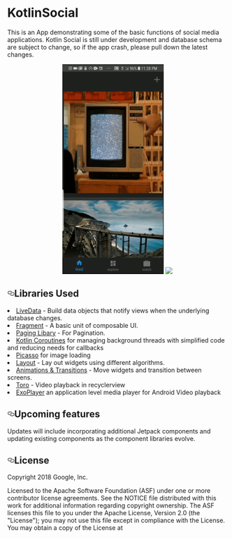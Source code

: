 # KotlinSocial
<p>This is an App demonstrating some of the basic functions of social media applications. Kotlin Social is still under development and database schema are subject to change, so if the app crash, please pull down the latest changes.</p>

<center>
  
![](giphy.gif) ![](giphy-2.gif)

</center>

<h2><a id="user-content-upcoming-features" class="anchor" aria-hidden="true" href="#upcoming-features"><svg class="octicon octicon-link" viewBox="0 0 16 16" version="1.1" width="16" height="16" aria-hidden="true"><path fill-rule="evenodd" d="M4 9h1v1H4c-1.5 0-3-1.69-3-3.5S2.55 3 4 3h4c1.45 0 3 1.69 3 3.5 0 1.41-.91 2.72-2 3.25V8.59c.58-.45 1-1.27 1-2.09C10 5.22 8.98 4 8 4H4c-.98 0-2 1.22-2 2.5S3 9 4 9zm9-3h-1v1h1c1 0 2 1.22 2 2.5S13.98 12 13 12H9c-.98 0-2-1.22-2-2.5 0-.83.42-1.64 1-2.09V6.25c-1.09.53-2 1.84-2 3.25C6 11.31 7.55 13 9 13h4c1.45 0 3-1.69 3-3.5S14.5 6 13 6z"></path></svg></a>Libraries Used</h2>
<li><a href="https://developer.android.com/topic/libraries/architecture/livedata" rel="nofollow">LiveData</a> - Build data objects that notify views when the underlying database changes.</li>
<li><a href="https://developer.android.com/guide/components/fragments" rel="nofollow">Fragment</a> - A basic unit of composable UI.</li>
<li><a href="https://developer.android.com/topic/libraries/architecture/paging" rel="nofollow">Paging Libary</a> - For Pagination.</li>
<li><a href="https://kotlinlang.org/docs/reference/coroutines-overview.html" rel="nofollow">Kotlin Coroutines</a> for managing background threads with simplified code and reducing needs for callbacks</li>
<li><a href="https://square.github.io/picasso/" rel="nofollow">Picasso</a> for image loading</li>
<li><a href="https://developer.android.com/guide/topics/ui/declaring-layout" rel="nofollow">Layout</a> - Lay out widgets using different algorithms.</li>
<li><a href="https://developer.android.com/training/animation/" rel="nofollow">Animations &amp; Transitions</a> - Move widgets and transition between screens.</li>
<li><a href="https://github.com/eneim/toro" rel="nofollow">Toro</a> - Video playback in recyclerview</li>
<li><a href="https://github.com/google/ExoPlayer" rel="nofollow">ExoPlayer</a>  an application level media player for Android Video playback</li>

<h2><a id="user-content-upcoming-features" class="anchor" aria-hidden="true" href="#upcoming-features"><svg class="octicon octicon-link" viewBox="0 0 16 16" version="1.1" width="16" height="16" aria-hidden="true"><path fill-rule="evenodd" d="M4 9h1v1H4c-1.5 0-3-1.69-3-3.5S2.55 3 4 3h4c1.45 0 3 1.69 3 3.5 0 1.41-.91 2.72-2 3.25V8.59c.58-.45 1-1.27 1-2.09C10 5.22 8.98 4 8 4H4c-.98 0-2 1.22-2 2.5S3 9 4 9zm9-3h-1v1h1c1 0 2 1.22 2 2.5S13.98 12 13 12H9c-.98 0-2-1.22-2-2.5 0-.83.42-1.64 1-2.09V6.25c-1.09.53-2 1.84-2 3.25C6 11.31 7.55 13 9 13h4c1.45 0 3-1.69 3-3.5S14.5 6 13 6z"></path></svg></a>Upcoming features</h2>
<p>Updates will include incorporating additional Jetpack components and updating existing components
as the component libraries evolve.</p>
<h2><a id="user-content-license" class="anchor" aria-hidden="true" href="#license"><svg class="octicon octicon-link" viewBox="0 0 16 16" version="1.1" width="16" height="16" aria-hidden="true"><path fill-rule="evenodd" d="M4 9h1v1H4c-1.5 0-3-1.69-3-3.5S2.55 3 4 3h4c1.45 0 3 1.69 3 3.5 0 1.41-.91 2.72-2 3.25V8.59c.58-.45 1-1.27 1-2.09C10 5.22 8.98 4 8 4H4c-.98 0-2 1.22-2 2.5S3 9 4 9zm9-3h-1v1h1c1 0 2 1.22 2 2.5S13.98 12 13 12H9c-.98 0-2-1.22-2-2.5 0-.83.42-1.64 1-2.09V6.25c-1.09.53-2 1.84-2 3.25C6 11.31 7.55 13 9 13h4c1.45 0 3-1.69 3-3.5S14.5 6 13 6z"></path></svg></a>License</h2>
<p>Copyright 2018 Google, Inc.</p>
<p>Licensed to the Apache Software Foundation (ASF) under one or more contributor
license agreements.  See the NOTICE file distributed with this work for
additional information regarding copyright ownership.  The ASF licenses this
file to you under the Apache License, Version 2.0 (the "License"); you may not
use this file except in compliance with the License.  You may obtain a copy of
the License at</p>
